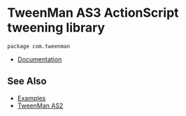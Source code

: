 TweenMan AS3 ActionScript tweening library
======================================

	package com.tweenman

* [Documentation](http://github.com/danro/tweenman-as3/wiki)

See Also
--------

* [Examples](http://github.com/danro/tweenman-examples)
* [TweenMan AS2](http://github.com/danro/tweenman-as2)
